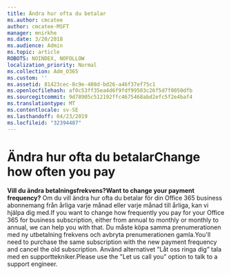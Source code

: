 ```yaml
---
title: Ändra hur ofta du betalar
ms.author: cmcatee
author: cmcatee-MSFT
manager: mnirkhe
ms.date: 3/20/2018
ms.audience: Admin
ms.topic: article
ROBOTS: NOINDEX, NOFOLLOW
localization_priority: Normal
ms.collection: Adm_O365
ms.custom: ''
ms.assetid: 81423cec-8c9e-408d-bd26-a46f37ef75c1
ms.openlocfilehash: af0c53ff35ea4d6f9fdf99503c26f5d7f0050dfb
ms.sourcegitcommit: 9d78905c512192ffc4675468abd2efc5f2e4baf4
ms.translationtype: MT
ms.contentlocale: sv-SE
ms.lasthandoff: 04/23/2019
ms.locfileid: "32394487"
---
```

# <a name="change-how-often-you-pay"></a><span data-ttu-id="e519f-102">Ändra hur ofta du betalar</span><span class="sxs-lookup"><span data-stu-id="e519f-102">Change how often you pay</span></span>

 <span data-ttu-id="e519f-103">**Vill du ändra betalningsfrekvens?**</span><span class="sxs-lookup"><span data-stu-id="e519f-103">**Want to change your payment frequency?**</span></span> <span data-ttu-id="e519f-104">Om du vill ändra hur ofta du betalar för din Office 365 business abonnemang från årliga varje månad eller varje månad till årliga, kan vi hjälpa dig med.</span><span class="sxs-lookup"><span data-stu-id="e519f-104">If you want to change how frequently you pay for your Office 365 for business subscription, either from annual to monthly or monthly to annual, we can help you with that.</span></span> <span data-ttu-id="e519f-105">Du måste köpa samma prenumerationen med ny utbetalning frekvens och avbryta prenumerationen gamla.</span><span class="sxs-lookup"><span data-stu-id="e519f-105">You'll need to purchase the same subscription with the new payment frequency and cancel the old subscription.</span></span> <span data-ttu-id="e519f-106">Använd alternativet ”Låt oss ringa dig” tala med en supporttekniker.</span><span class="sxs-lookup"><span data-stu-id="e519f-106">Please use the "Let us call you" option to talk to a support engineer.</span></span> 
  

